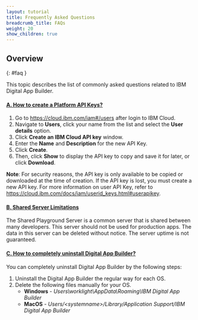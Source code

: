 ```yaml
---
layout: tutorial
title: Frequently Asked Questions
breadcrumb_title: FAQs
weight: 20
show_children: true
---
```

<!-- NLS_CHARSET=UTF-8 -->
## Overview
{: #faq }

This topic describes the list of commonly asked questions related to IBM Digital App Builder.

<div class="panel-group accordion" id="mfp-dab-faqs" role="tablist">
    <div class="panel panel-default">
        <div class="panel-heading" role="tab" id="mfp-dab-faq1">
            <h4 class="panel-title">
                <a role="button" data-toggle="collapse" data-parent="#mfp-dab-faqs" href="#collapse-mfp-dab-faq1" aria-expanded="true" aria-controls="collapse-mfp-dab-faq1"><b>A. How to create a Platform API Keys?</b></a>
            </h4>
        </div>
        <div id="collapse-mfp-dab-faq1" class="panel-collapse collapse" role="tabpanel" aria-labelledby="mfp-dab-faq1">
            <div class="panel-body">
                <p>
                    <ol>
                        <li>Go to <a href="https://cloud.ibm.com/iam#/users" target="_blank">https://cloud.ibm.com/iam#/users</a> after login to IBM Cloud.</li>
                        <li>Navigate to <b>Users</b>, click your name from the list and select the <b>User details</b> option.</li>
                        <li>Click <b>Create an IBM Cloud API key</b> window.</li>
                        <li>Enter the <b>Name</b> and <b>Description</b> for the new API Key.</li>
                        <li>Click <b>Create</b>.</li>
                        <li>Then, click <b>Show</b> to display the API key to copy and save it for later, or click <b>Download</b>.</li>
                    </ol>
                    <b>Note</b>: For security reasons, the API key is only available to be copied or downloaded at the time of creation. If the API key is lost, you must create a new API key. For more information on user API Key, refer to <a href="https://cloud.ibm.com/docs/iam/userid_keys.html#userapikey">https://cloud.ibm.com/docs/iam/userid_keys.html#userapikey</a>.
                </p>
            </div>
        </div>      
    </div>
    <div class="panel panel-default">
        <div class="panel-heading" role="tab" id="mfp-dab-faq2">
            <h4 class="panel-title">
                <a role="button" data-toggle="collapse" data-parent="#mfp-dab-faqs" href="#collapse-mfp-dab-faq2" aria-expanded="true" aria-controls="collapse-mfp-dab-faq2"><b>B. Shared Server Limitations</b></a>
            </h4>
        </div>
        <div id="collapse-mfp-dab-faq2" class="panel-collapse collapse" role="tabpanel" aria-labelledby="mfp-dab-faq2">
            <div class="panel-body">
                  <p>The Shared Playground Server is a common server that is shared between many developers. This server should not be used for production apps. The data in this server can be deleted without notice. The server uptime is not guaranteed.</p>
            </div>
        </div>      
    </div>
    <div class="panel panel-default">
        <div class="panel-heading" role="tab" id="mfp-dab-faq3">
            <h4 class="panel-title">
                <a role="button" data-toggle="collapse" data-parent="#mfp-dab-faqs" href="#collapse-mfp-dab-faq3" aria-expanded="true" aria-controls="collapse-mfp-dab-faq3"><b>C. How to completely uninstall Digital App Builder?</b></a>
            </h4>
        </div>
        <div id="collapse-mfp-dab-faq3" class="panel-collapse collapse" role="tabpanel" aria-labelledby="mfp-dab-faq3">
            <div class="panel-body">
                  <p>You can completely uninstall Digital App Builder by the following steps:
                  <ol><li>Uninstall the Digital App Builder the regular way for each OS.</li>
                      <li>Delete the following files manually for your	OS.
                      <ul><li><b>Windows</b> - <i>Users\worklight\AppData\Roaming\IBM Digital App Builder</i></li>
                          <li><b>MacOS</b> - <i>Users/&lt;systemname&gt;/Library/Application Support/IBM Digital App Builder</i></li>
                      </ul></li>
                  </ol></p>
            </div>
        </div>      
    </div>
</div>
<p>&nbsp;</p>       
